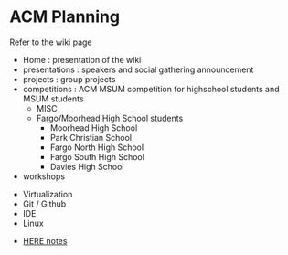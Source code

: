 # ACM Planning

Refer to the wiki page
+ Home : presentation of the wiki
+ presentations     : speakers and social gathering announcement
+ projects          : group projects 
+ competitions      : ACM MSUM competition for highschool students and MSUM students 
    - MISC
  - Fargo/Moorhead High School students
    - Moorhead High School
    - Park Christian School
    - Fargo North High School
    - Fargo South High School
    - Davies High School
+ workshops
 - Virtualization
 - Git / Github
 - IDE
 - Linux
+ [HERE notes](https://github.com/MSUM-ACM/Planning/wiki/HERE-Project-Notes)
